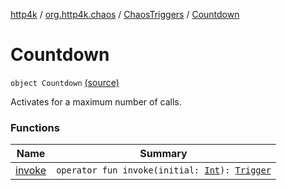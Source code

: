 [http4k](../../../index.md) / [org.http4k.chaos](../../index.md) / [ChaosTriggers](../index.md) / [Countdown](./index.md)

# Countdown

`object Countdown` [(source)](https://github.com/http4k/http4k/blob/master/http4k-testing-chaos/src/main/kotlin/org/http4k/chaos/ChaosTriggers.kt#L138)

Activates for a maximum number of calls.

### Functions

| Name | Summary |
|---|---|
| [invoke](invoke.md) | `operator fun invoke(initial: `[`Int`](https://kotlinlang.org/api/latest/jvm/stdlib/kotlin/-int/index.html)`): `[`Trigger`](../../-trigger.md) |
